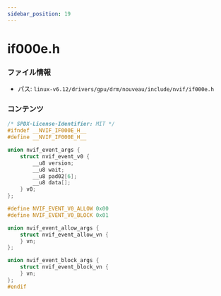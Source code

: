 ```yaml
---
sidebar_position: 19
---
```

# if000e.h

### ファイル情報

- パス: `linux-v6.12/drivers/gpu/drm/nouveau/include/nvif/if000e.h`

### コンテンツ

```h
/* SPDX-License-Identifier: MIT */
#ifndef __NVIF_IF000E_H__
#define __NVIF_IF000E_H__

union nvif_event_args {
	struct nvif_event_v0 {
		__u8 version;
		__u8 wait;
		__u8 pad02[6];
		__u8 data[];
	} v0;
};

#define NVIF_EVENT_V0_ALLOW 0x00
#define NVIF_EVENT_V0_BLOCK 0x01

union nvif_event_allow_args {
	struct nvif_event_allow_vn {
	} vn;
};

union nvif_event_block_args {
	struct nvif_event_block_vn {
	} vn;
};
#endif

```
